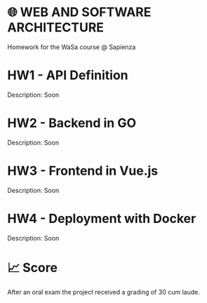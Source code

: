 # 🌐 WEB AND SOFTWARE ARCHITECTURE
Homework for the WaSa course @ Sapienza

# HW1 - API Definition
Description: Soon

# HW2 - Backend in GO
Description: Soon

# HW3 - Frontend in Vue.js
Description: Soon

# HW4 - Deployment with Docker
Description: Soon

# 📈 Score
After an oral exam the project received a grading of 30 cum laude.
